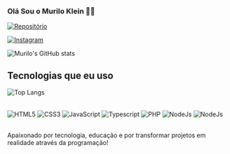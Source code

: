 ### Olá Sou o Murilo Klein 👋🏻

[![Repositório](https://img.shields.io/badge/dev.to-0A0A0A?style=for-the-badge&logo=devdotto&logoColor=white)](whereTo)

[![Instagram](https://img.shields.io/badge/Instagram-E4405F?style=for-the-badge&logo=instagram&logoColor=white)](whereTo)

![Murilo's GitHub stats](https://github-readme-stats.vercel.app/api?username=muriloklein&show_icons=true&theme=dracula)

## Tecnologias que eu uso

![Top Langs](https://github-readme-stats.vercel.app/api/top-langs/?username=muriloklein&exclude_repo=github-readme-stats,muriloklein.github.io)

<div style="display:inline_block"><br/>
    <img src="https://img.shields.io/badge/HTML5-E34F26?style=for-the-badge&logo=html5&logoColor=white" alt="HTML5" align="center">
    <img src="https://img.shields.io/badge/CSS3-1572B6?style=for-the-badge&logo=css3&logoColor=white" alt="CSS3" align="center">
    <img src="https://img.shields.io/badge/JavaScript-F7DF1E?style=for-the-badge&logo=javascript&logoColor=black" alt="JavaScript" align="center">
    <img src="https://img.shields.io/badge/TypeScript-007ACC?style=for-the-badge&logo=typescript&logoColor=white" alt="Typescript" align="center">
    <img src="https://img.shields.io/badge/PHP-777BB4?style=for-the-badge&logo=php&logoColor=white" alt="PHP" align="center">
    <img src="https://img.shields.io/badge/React-20232A?style=for-the-badge&logo=react&logoColor=61DAFB" alt="NodeJs" align="center">
    <img src="https://img.shields.io/badge/Node.js-43853D?style=for-the-badge&logo=node.js&logoColor=white" alt="NodeJs" align="center">
</div>

</br>

Apaixonado por tecnologia, educação e por transformar projetos em realidade através da programação!

